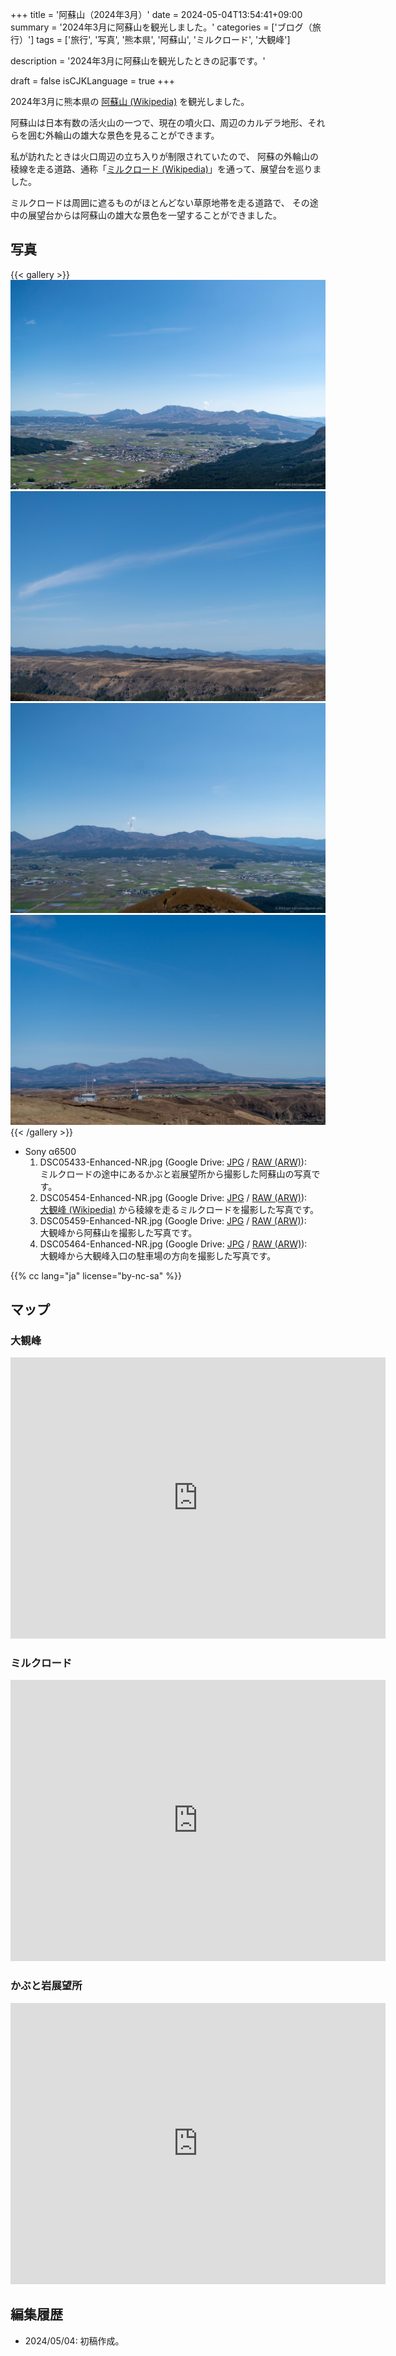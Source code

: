 +++
title = '阿蘇山（2024年3月）'
date = 2024-05-04T13:54:41+09:00
summary = '2024年3月に阿蘇山を観光しました。'
categories = ['ブログ（旅行）']
tags = ['旅行', '写真', '熊本県', '阿蘇山', 'ミルクロード', '大観峰']

description = '2024年3月に阿蘇山を観光したときの記事です。'

draft = false
isCJKLanguage = true
+++


2024年3月に熊本県の [阿蘇山 (Wikipedia)](https://ja.wikipedia.org/wiki/%E9%98%BF%E8%98%87%E5%B1%B1) を観光しました。

阿蘇山は日本有数の活火山の一つで、現在の噴火口、周辺のカルデラ地形、それらを囲む外輪山の雄大な景色を見ることができます。

私が訪れたときは火口周辺の立ち入りが制限されていたので、
阿蘇の外輪山の稜線を走る道路、通称「[ミルクロード (Wikipedia)](https://ja.wikipedia.org/wiki/%E7%86%8A%E6%9C%AC%E7%9C%8C%E9%81%93339%E5%8F%B7%E5%8C%97%E5%A4%96%E8%BC%AA%E5%B1%B1%E5%A4%A7%E6%B4%A5%E7%B7%9A)」を通って、展望台を巡りました。

ミルクロードは周囲に遮るものがほとんどない草原地帯を走る道路で、
その途中の展望台からは阿蘇山の雄大な景色を一望することができました。


## 写真

{{< gallery >}}
    <img src="DSC05433-Enhanced-NR.jpg" alt="DSC05433-Enhanced-NR.jpg" class="grid-w50" />
    <img src="DSC05454-Enhanced-NR.jpg" alt="DSC05454-Enhanced-NR.jpg" class="grid-w50" />
    <img src="DSC05459-Enhanced-NR.jpg" alt="DSC05459-Enhanced-NR.jpg" class="grid-w50" />
    <img src="DSC05464-Enhanced-NR.jpg" alt="DSC05464-Enhanced-NR.jpg" class="grid-w50" />
{{< /gallery >}}


- Sony α6500
    1. DSC05433-Enhanced-NR.jpg (Google Drive: [JPG](https://drive.google.com/file/d/1Gl4lSEx2Ag1iCNr5lBGZHfCfsxh7ASJo/view?usp=drive_link) / [RAW (ARW)](https://drive.google.com/file/d/131-cCVsIqJVTk5I5IpCeONRP8zEF6Uf_/view?usp=drive_link)):  
       ミルクロードの途中にあるかぶと岩展望所から撮影した阿蘇山の写真です。
    1. DSC05454-Enhanced-NR.jpg (Google Drive: [JPG](https://drive.google.com/file/d/1yTZH0Qh84zjMcEKVsJNQgsWIYxnicNSp/view?usp=drive_link) / [RAW (ARW)](https://drive.google.com/file/d/1vzJ7xY0FBIoCsWUE_PLudP55GRys2R3b/view?usp=drive_link)):  
       [大観峰 (Wikipedia)](https://ja.wikipedia.org/wiki/%E5%A4%A7%E8%A6%B3%E5%B3%B0) から稜線を走るミルクロードを撮影した写真です。
    1. DSC05459-Enhanced-NR.jpg (Google Drive: [JPG](https://drive.google.com/file/d/1R5yyDEbGx_0e8u2C_sF2KUUKQimY3Fv2/view?usp=drive_link) / [RAW (ARW)](https://drive.google.com/file/d/1Rd7Z4zfskP3oPHQZH3-PbAdi-oG6wBJq/view?usp=drive_link)):  
       大観峰から阿蘇山を撮影した写真です。
    1. DSC05464-Enhanced-NR.jpg (Google Drive: [JPG](https://drive.google.com/file/d/1WlpeytN06xt-7EPwA6Xb-4WM0U0eZd0g/view?usp=drive_link) / [RAW (ARW)](https://drive.google.com/file/d/1yFJeteUhin3tUBcYgZ8D2KyfEX1QK-CI/view?usp=drive_link)):  
       大観峰から大観峰入口の駐車場の方向を撮影した写真です。


{{% cc lang="ja" license="by-nc-sa" %}}


## マップ

### 大観峰

<iframe src="https://www.google.com/maps/embed?pb=!1m18!1m12!1m3!1d13385.12084323811!2d131.0570098709315!3d32.99638717389749!2m3!1f0!2f0!3f0!3m2!1i1024!2i768!4f13.1!3m3!1m2!1s0x3541244778a75a13%3A0xd2d7c47437373478!2sDaikanbo!5e0!3m2!1sen!2sjp!4v1714806714570!5m2!1sen!2sjp" width="600" height="450" style="border:0;" allowfullscreen="" loading="lazy" referrerpolicy="no-referrer-when-downgrade"></iframe>

### ミルクロード

<iframe src="https://www.google.com/maps/embed?pb=!1m18!1m12!1m3!1d22746.157525460585!2d131.02425909386363!3d32.99683888994309!2m3!1f0!2f0!3f0!3m2!1i1024!2i768!4f13.1!3m3!1m2!1s0x354125fab825b67b%3A0x9db5ff3cfdeb1bbf!2z44Of44Or44Kv44Ot44O844OJ!5e0!3m2!1sen!2sjp!4v1714806753542!5m2!1sen!2sjp" width="600" height="450" style="border:0;" allowfullscreen="" loading="lazy" referrerpolicy="no-referrer-when-downgrade"></iframe>


### かぶと岩展望所

<iframe src="https://www.google.com/maps/embed?pb=!1m18!1m12!1m3!1d1673.3965547599419!2d131.0152839!3d32.9828598!2m3!1f0!2f0!3f0!3m2!1i1024!2i768!4f13.1!3m3!1m2!1s0x3541216b944f692f%3A0x6be271f76d71d0e6!2sKabutoiwa%20Scenic%20Overlook!5e0!3m2!1sen!2sjp!4v1714807241877!5m2!1sen!2sjp" width="600" height="450" style="border:0;" allowfullscreen="" loading="lazy" referrerpolicy="no-referrer-when-downgrade"></iframe>


## 編集履歴

- 2024/05/04: 初稿作成。



